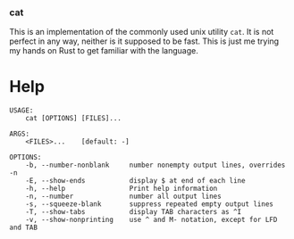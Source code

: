 ### cat

This is an implementation of the commonly used unix utility `cat`. It is not
perfect in any way, neither is it supposed to be fast. This is just me trying
my hands on Rust to get familiar with the language.

# Help

```
USAGE:
    cat [OPTIONS] [FILES]...

ARGS:
    <FILES>...    [default: -]

OPTIONS:
    -b, --number-nonblank     number nonempty output lines, overrides -n
    -E, --show-ends           display $ at end of each line
    -h, --help                Print help information
    -n, --number              number all output lines
    -s, --squeeze-blank       suppress repeated empty output lines
    -T, --show-tabs           display TAB characters as ^I
    -v, --show-nonprinting    use ^ and M- notation, except for LFD and TAB
```